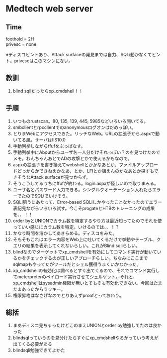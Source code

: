 # Medtech web server
## Time
foothold = 2H  
privesc = none

※ディスコヒントあり、Attack surfaceの発見までは自力、SQLi動かなくてヒント。privescはこのマシンにない。

## 教訓
1. blind sqliだったらxp_cmdshell！！

## 手順
1. いつものrustscan。80, 135, 139, 445, 5985などいろいろ開いてる。
2. smbclientとrpcclientでのanonymousログオンはだめっぽい。
3. とりまWebにアクセスできた。リッチなWeb。URLの拡張子から.aspxで動いてる風。サーバはIIS10.0
4. 手動列挙しながらffufをぶっぱなす。
5. 手動列挙中にAboutからユーザ名一人分だけそれっぽい？のを見つけたのでメモ。わんちゃんあとでADの攻撃とかで使えるかもなので。
6. aspxの拡張子を書き換えてwebshellとかかなあとか、ファイルアップロードどっからかできねえかなあ、とか、LFIとか狙えんのかなあとか探すもできそうなAttack surfaceが見つからず。
7. そうこうしてるうちにffufが終わる。login.aspxが怪しいので取りまみる。
8. ユーザ名とパスワード入力できる。シングルクオーテーション入れたらエラーでたのでSQLiでいけそう。
9. SQLi狙うにあたって、Error-based SQLiしかやったことなかったのでエラー表記見ながらいろいろ試す。今こそprogateとHTBのトレーニングの成果を、、！！
10. order byとUNIONでカラム数を特定するやり方は最近知ってたのでそれを使っていい感じにカラム数を特定。いけるのでは、、！？
11. かなり時間を溶かしてあきらめる。ディスコをみた。
12. そもそもこれはエラー内容をWeb上に吐いてくるだけで挙動やテーブル、クエリの結果を表示してくれないらしい。これがBlind sqliらしい。
13. blindなのでターゲットでxp_cmdshellを有効にしてコマンド実行が動いているかをチェックするのが正しいアプローチらしい。ちなみにここまでsqlmapもやってたがツールだとシェル獲得うまくいかなかった。
14. xp_cmdshellの有効化は調べるとすぐ出てくるので、それでコマンド実行してmeterpreterのペイロード実行させてシェルゲット。それと、xp_cmdshellはsysadmin権限が無いとそもそも有効化できない。今回はたまたまあったからラッキー。
15. 権限昇格はなさげなのでとりあえずproofとっておわり。

## 総括
1. まあディスコ見ちゃったけどこのまえUNIONとorder by勉強してたのは良かった
2. blindsqlっていうのを見分けたらすぐにxp_cmdshellやるかっていう考えが出てくる必要がある
3. blindsqli勉強できてよかた